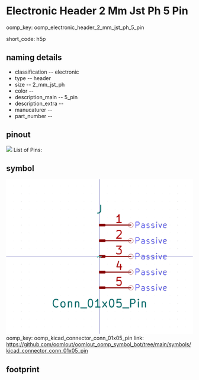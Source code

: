 # Electronic Header 2 Mm Jst Ph 5 Pin
oomp_key: oomp_electronic_header_2_mm_jst_ph_5_pin  

short_code: h5p
## naming details
* classification -- electronic
* type -- header
* size -- 2_mm_jst_ph
* color -- 
* description_main -- 5_pin
* description_extra -- 
* manucaturer -- 
* part_number -- 
## pinout
![](working_pinout_600.png)
List of Pins:

## symbol

![](symbol/0/working/working_600.png)
oomp_key: oomp_kicad_connector_conn_01x05_pin
link: https://github.com/oomlout/oomlout_oomp_symbol_bot/tree/main/symbols/kicad_connector_conn_01x05_pin


## footprint
